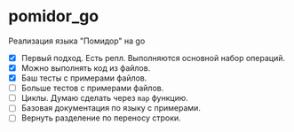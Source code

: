 # pomidor_go

Реализация языка "Помидор" на go

- [x] Первый подход. Есть репл. Выполняются основной набор операций.
- [x] Можно выполнять код из файлов.
- [x] Баш тесты с примерами файлов.
- [ ] Больше тестов с примерами файлов.
- [ ] Циклы. Думаю сделать через `map` функцию.
- [ ] Базовая документация по языку с примерами.
- [ ] Вернуть разделение по переносу строки.
